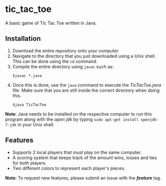 # tic_tac_toe
A basic game of Tic Tac Toe written in Java.

## Installation
1. Download the entire repository onto your computer.
1. Navigate to the directory that you just downloaded using a Unix shell. This can be done using the `cd` command.
1. Compile the entire directory using `javac` such as:
    ```unix
    $javac *.java
    ```
1. Once this is done, use the `java` command to execute the *TicTacToe.java* file. Make sure that you are still inside the
correct directory when doing this.
    ```unix
    $java TicTacToe
    ```
**Note**: Java needs to be installed on the respective computer to run this program along with the *open jdk* by typing `sudo apt-get install openjdk-7-jdk` in your Unix shell.

## Features
* Supports 2 local players that must play on the same computer.
* A scoring system that keeps track of the amount wins, losses and ties for both players.
* Two different colors to represent each player's pieces.

**Note**: To request new features, please submit an issue with the _**feature**_ tag.
